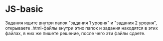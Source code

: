 # JS-basic

Задания ищите внутри папок "задания 1 уровня" и "задания 2 уровня",
открываете .html-файлы внутри этих папок и задания находятся в этих
файлах, в них же пишете решение, после чего эти файлы сдаете.
